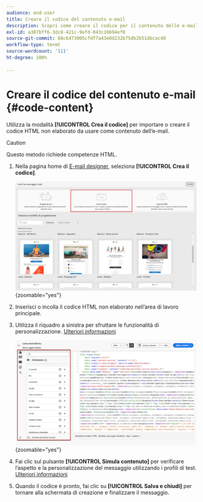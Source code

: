 ```yaml
---
audience: end-user
title: Creare il codice del contenuto e-mail
description: Scopri come creare il codice per il contenuto delle e-mail
exl-id: a387bff6-3dc8-421c-9efd-043c16694ef0
source-git-commit: 88c6473005cfdf7a43e0d232b75db2b51dbcac40
workflow-type: tm+mt
source-wordcount: '111'
ht-degree: 100%

---
```


# Creare il codice del contenuto e-mail {#code-content}

Utilizza la modalità **[!UICONTROL Crea il codice]** per importare o creare il codice HTML non elaborato da usare come contenuto dell’e-mail.

>[!CAUTION]
>
>Questo metodo richiede competenze HTML.

1. Nella pagina home di [E-mail designer](get-started-email-designer.md), seleziona **[!UICONTROL Crea il codice]**.

   ![](assets/code-your-own.png){zoomable=&quot;yes&quot;}

1. Inserisci o incolla il codice HTML non elaborato nell’area di lavoro principale.

1. Utilizza il riquadro a sinistra per sfruttare le funzionalità di personalizzazione. [Ulteriori informazioni](../personalization/gs-personalization.md)

   ![](assets/code-editor-personalization.png){zoomable=&quot;yes&quot;}

1. Fai clic sul pulsante **[!UICONTROL Simula contenuto]** per verificare l’aspetto e la personalizzazione del messaggio utilizzando i profili di test. [Ulteriori informazioni](../preview-test/preview-test.md)

1. Quando il codice è pronto, fai clic su **[!UICONTROL Salva e chiudi]** per tornare alla schermata di creazione e finalizzare il messaggio.
